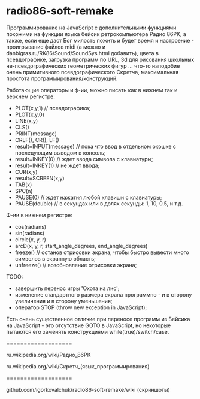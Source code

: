 ﻿radio86-soft-remake
===================

Программирование на JavaScript c дополнительными функциями похожими на функции языка бейсик ретрокомпьютера Радио 86РК, а также, если еще даст Бог милость пожить и будет время и настроение - проигрывание файлов midi (а можно и danbigras.ru/RK86/Sound/SoundSys.html добавить), цвета в псевдографике, загрузка программ по URL, 3d для рисования школьных не-псевдографических геометрических фигур ... что-то наподобие очень примитивного псевдографического Скретча, максимальная простота программирования/конструкций.

Работающие операторы и ф-ии, можно писать как в нижнем так и верхнем регистре: 
* PLOT(x,y,1) // псевдографика;
* PLOT(x,y,0)
* LINE(x,y)
* CLS()
* PRINT(message)
* CRLF(), CR(), LF()
* result=INPUT(message) // пока что ввод в отдельном окошке с последующим выводом в консоль;
* result=INKEY(0) // ждет ввода символа с клавиатуры;
* result=INKEY(1) // не ждет ввода;
* CUR(x,y)
* result=SCREEN(x,y)
* TAB(x)
* SPC(n)
* PAUSE(0) // ждет нажатия любой клавиши с клавиатуры;
* PAUSE(double) // в секундах или в долях секунды: 1, 10, 0.5, и т.д.

Ф-ии в нижнем регистре:
* cos(radians)
* sin(radians)
* circle(x, y, r)
* arcD(x, y, r, start_angle_degrees, end_angle_degrees)
* freeze() // останов отрисовки экрана, чтобы быстро вывести много символов в экранную область;
* unfreeze() // возобновление отрисовки экрана;

TODO:
* завершить перенос игры 'Охота на лис';
* изменение стандартного размера екрана программно - и в сторону увеличения и в сторону уменьшения;
* оператор STOP (throw new exception in JavaScript);

Есть очень существенное отличие при переносе программ из Бейсика на JavaScript - это отсутствие GOTO в JavaScript, но некоторые пытаются его заменять конструкциями while(true)/switch/case.

===================

ru.wikipedia.org/wiki/Радио_86РК

ru.wikipedia.org/wiki/Скретч_(язык_программирования)

===================

github.com/igorkovalchuk/radio86-soft-remake/wiki (скриншоты)
